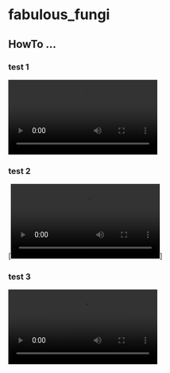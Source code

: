 # fabulous_fungi

## HowTo ...
### test 1
![test.mov](./media/test.mov)
### test 2
[![test.mov](./media/test.mov)]
### test 3
![test.mov](https://github.com/mullanelou/fabulous_fungi/blob/master/media/test.mov)

